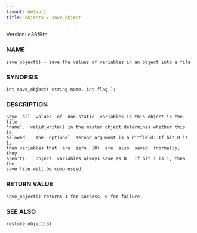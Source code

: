 ```yaml
---
layout: default
title: objects / save_object
---
```


Version: e36f9fe




### NAME
    save_object() - save the values of variables in an object into a file


### SYNOPSIS
    int save_object( string name, int flag );


### DESCRIPTION
    Save  all  values  of  non-static  variables in this object in the file
    'name'.  valid_write() in the master object determines whether this  is
    allowed.   The  optional  second argument is a bitfield: If bit 0 is 1,
    then variables that  are  zero  (0)  are  also  saved  (normally,  they
    aren't).   Object  variables always save as 0.  If bit 1 is 1, then the
    save file will be compressed.


### RETURN VALUE
    save_object() returns 1 for success, 0 for failure.


### SEE ALSO
    restore_object(3)



